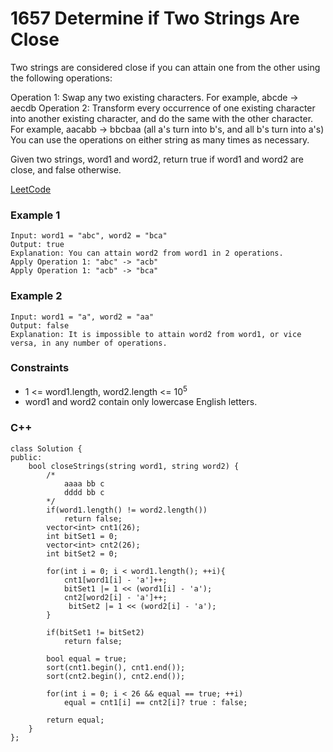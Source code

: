 # 1657 Determine if Two Strings Are Close

Two strings are considered close if you can attain one from the other using the following operations:

Operation 1: Swap any two existing characters.
For example, abcde -> aecdb
Operation 2: Transform every occurrence of one existing character into another existing character, and do the same with the other character.
For example, aacabb -> bbcbaa (all a's turn into b's, and all b's turn into a's)
You can use the operations on either string as many times as necessary.

Given two strings, word1 and word2, return true if word1 and word2 are close, and false otherwise.

 
[LeetCode](https://leetcode.cn/problems/determine-if-two-strings-are-close/description/)

### Example 1

```
Input: word1 = "abc", word2 = "bca"
Output: true
Explanation: You can attain word2 from word1 in 2 operations.
Apply Operation 1: "abc" -> "acb"
Apply Operation 1: "acb" -> "bca"
```

### Example 2

```
Input: word1 = "a", word2 = "aa"
Output: false
Explanation: It is impossible to attain word2 from word1, or vice versa, in any number of operations.
```

### Constraints

* 1 <= word1.length, word2.length <= 10<sup>5</sup>
* word1 and word2 contain only lowercase English letters.

### C++ 

```
class Solution {
public:
    bool closeStrings(string word1, string word2) {
        /*
            aaaa bb c
            dddd bb c
        */
        if(word1.length() != word2.length())
            return false;
        vector<int> cnt1(26);
        int bitSet1 = 0; 
        vector<int> cnt2(26);
        int bitSet2 = 0;

        for(int i = 0; i < word1.length(); ++i){
            cnt1[word1[i] - 'a']++;
            bitSet1 |= 1 << (word1[i] - 'a');
            cnt2[word2[i] - 'a']++;
             bitSet2 |= 1 << (word2[i] - 'a');
        }

        if(bitSet1 != bitSet2)
            return false;        

        bool equal = true;        
        sort(cnt1.begin(), cnt1.end());
        sort(cnt2.begin(), cnt2.end());

        for(int i = 0; i < 26 && equal == true; ++i)
            equal = cnt1[i] == cnt2[i]? true : false; 

        return equal;
    }
};
```
